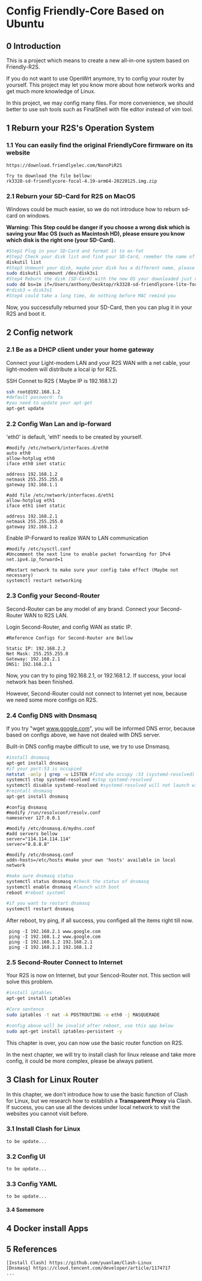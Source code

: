 # Config Friendly-Core Based on Ubuntu

## 0 Introduction 

This is a project which means to create a new all-in-one system based on Friendly-R2S.

If you do not want to use OpenWrt anymore, try to config your router by yourself. This project may let you know more about how network works and get much more knowledge  of Linux.

In this project, we may config many files. For more convenience, we should better to  use ssh tools such as FinalShell with file editor instead of vim tool.

## 1 Reburn your R2S's Operation System

### 1.1 You can easily find the original FriendlyCore firmware on its website

```
https://download.friendlyelec.com/NanoPiR2S

Try to download the file bellow:
rk3328-sd-friendlycore-focal-4.19-arm64-20220125.img.zip
```

### 2.1 Reburn your SD-Card for R2S on MacOS

Windows could be much easier, so we do not introduce how to reburn sd-card on windows.

**Warning: This Step could be danger if you choose a wrong disk which is saving your Mac OS (such as Macintosh HD), please ensure you know which disk is the right one (your SD-Card).**

```bash
#Step1 Plug in your SD-Card and format it to ex-fat
#Step2 Check your disk list and find your SD-Card, remeber the name of it
diskutil list
#Step3 Unmount your disk, maybe your disk has a different name, please be careful
sudo diskutil unmount /dev/disk3s1
#Step4 Reburn the disk (SD-Card) with the new OS your downloaded just now
sudo dd bs=1m if=/Users/anthony/Desktop/rk3328-sd-friendlycore-lite-focal-5.15-arm64-20220125.img of=/dev/rdisk3
#rdisk3 = disk3s1
#Step4 could take a long time, do nothing before MAC remind you
```

Now, you successfully reburned your SD-Card, then you can plug it in your R2S and boot it.

## 2 Config network

### 2.1 Be as a DHCP client under your home gateway

Connect your Light-modem LAN and your R2S WAN with a net cable, your light-modem will distribute a local ip for R2S.

SSH Connet to R2S ( Maybe IP is 192.168.1.2)

```bash
ssh root@192.168.1.2
#default password: fa
#you need to update your apt-get
apt-get update
```

### 2.2 Config Wan Lan and ip-forward

'eth0' is default, 'eth1' needs to be created by yourself.

```file
#modify /etc/network/interfaces.d/eth0
auto eth0
allow-hotplug eth0
iface eth0 inet static

address 192.168.1.2
netmask 255.255.255.0
gateway 192.168.1.1

#add file /etc/network/interfaces.d/eth1
allow-hotplug eth1
iface eth1 inet static

address 192.168.2.1
netmask 255.255.255.0
gateway 192.168.1.2
```

Enable IP-Forward to realize WAN to LAN communication

```
#modify /etc/sysctl.conf
#Uncomment the next line to enable packet forwarding for IPv4
net.ipv4.ip_forward=1

#Restart network to make sure your config take effect (Maybe not necessary)
systemctl restart networking
```

### 2.3 Config your Second-Router

Second-Router can be any model of any brand. Connect your Second-Router WAN to R2S LAN.

Login Second-Router, and config WAN as static IP.

```
#Reference Configs for Second-Router are Bellow

Static IP: 192.168.2.2
Net Mask: 255.255.255.0
Gateway: 192.168.2.1
DNS1: 192.168.2.1
```

Now, you can try to ping 192.168.2.1, or 192.168.1.2. If success, your local network has been finished.

However, Second-Router could not connect to Internet yet now, because we need some more configs on R2S.

### 2.4 Config DNS with Dnsmasq

If you try "wget www.google.com", you will be informed DNS error, because based on configs above, we have not dealed with DNS server.

Built-in DNS config maybe difficult to use, we try to use Dnsmasq.

```bash
#install dnsmasq
apt-get install dnsmasq
#if your port:53 is occupied
netstat -anlp | grep -w LISTEN #find who occupy :53 (systemd-resolved)
systemctl stop systemd-resolved #stop systemd-resolved
systemctl disable systemd-resolved #systemd-resolved will not launch with boot anymore
#reintall dnsmasq
apt-get install dnsmasq
```

```
#config dnsmasq
#modify /run/resolvconf/resolv.conf
nameserver 127.0.0.1

#modify /etc/dnsmasq.d/mydns.conf
#add servers bellow
server="114.114.114.114"
server="8.8.8.8"

#modify /etc/dnsmasq.conf
addn-hosts=/etc/hosts #make your own 'hosts' available in local network
```

```bash
#make sure dnsmasq status
systemctl status dnsmasq #check the status of dnsmasq
systemctl enable dnsmasq #launch with boot
reboot #reboot systeml

#if you want to restart dnsmasq
systemctl restart dnsmasq
```

After reboot, try ping, if all success, you configed all the items right till now.

```
 ping -I 192.168.2.1 www.google.com
 ping -I 192.168.1.2 www.google.com
 ping -I 192.168.1.2 192.168.2.1
 ping -I 192.168.2.1 192.168.1.2
```

### 2.5 Second-Router Connect to Internet

Your R2S is now on Internet, but your Sencod-Router not. This section will solve this problem.

```bash
#install iptables 
apt-get install iptables

#Core sentence
sudo iptables -t nat -A POSTROUTING -o eth0 -j MASQUERADE

#config above will be invalid after reboot, use this app below
sudo apt-get install iptables-persistent -y
```

This chapter is over, you can now use the basic router function on R2S.

In the next chapter, we will try to install clash for linux release and take more config, it could be more complex, please be always patient.

## 3 Clash for Linux Router

In this chapter, we don't introduce how to use the basic function of Clash for Linux, but we research how to establish a **Transparent Proxy** via Clash. If success, you can use all the devices under local network to visit the websites you cannot visit before.

### 3.1 Install Clash for Linux

```
to be update...
```

### 3.2 Config UI

```
to be update...
```

### 3.3 Config YAML

```
to be update...
```

#### 3.4 Somemore

## 4 Docker install Apps



## 5 References

```
[Install Clash] https://github.com/yuanlam/Clash-Linux
[Dnsmasq] https://cloud.tencent.com/developer/article/1174717
...
```

